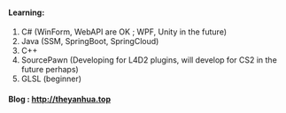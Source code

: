 #### Learning:

1. C#  (WinForm, WebAPI are OK ;  WPF, Unity in the future)
2. Java  (SSM, SpringBoot, SpringCloud)
3. C++ 
4. SourcePawn (Developing for L4D2 plugins,  will develop for CS2 in the future perhaps)
5. GLSL (beginner)



#### Blog : http://theyanhua.top
